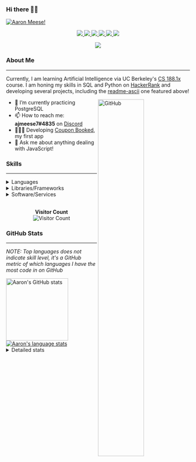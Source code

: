 ### Hi there 👋🏻
[![Aaron Meese!](https://user-images.githubusercontent.com/17814535/88975338-a2aabf00-d27f-11ea-963f-8a19608716b4.png)](https://github.com/ajmeese7/readme-ascii "README ASCII")

<p align="center">
  <a href="https://link.aaronmeese.com/github">
    <img src="https://img.shields.io/badge/-Github-000?style=flat&logo=Github&logoColor=white" />
  </a>
  <a href="https://link.aaronmeese.com/linkedin">
    <img src="https://img.shields.io/badge/-LinkedIn-blue?style=flat&logo=Linkedin&logoColor=white" />
  </a>
  <a href="https://link.aaronmeese.com/instagram">
    <img src="https://img.shields.io/badge/-Instagram-c13584?style=flat&labelColor=c13584&logo=instagram&logoColor=white" />
  </a>
  <a href="https://link.aaronmeese.com/twitter">
    <img src="https://img.shields.io/badge/-Twitter-1ca0f1?style=flat-square&labelColor=1ca0f1&logo=twitter&logoColor=white&link=https://twitter.com/ajmeese7" />
  </a>
  <a href="https://link.aaronmeese.com/medium">
    <img src="https://img.shields.io/badge/-Medium-03a57a?style=flat-square&labelColor=000000&logo=Medium&link=https://medium.com/@ajmeese7/" />
  </a>
  <a href="mailto:ajmeese7@gmail.com">
    <img src="https://img.shields.io/badge/-Gmail-c14438?style=flat&logo=Gmail&logoColor=white" />
  </a>
</p>
<p align="center">
  <a href="https://link.aaronmeese.com/codewars">
    <img src="https://www.codewars.com/users/ajmeese7/badges/large" />
  </a>
  <!-- <img src="https://projecteuler.net/profile/ajmeese7.png" /> -->
</p>

### About Me ###
----------------------------------------------------------------------------------------------------------------------------
Currently, I am learning Artificial Intelligence via UC Berkeley's [CS 188.1x](https://courses.edx.org/courses/BerkeleyX/CS188.1x-4/1T2015/course/) course.
I am honing my skills in SQL and Python on [HackerRank](https://www.hackerrank.com/ajmeese7) and developing several projects, including the 
[readme-ascii](https://github.com/ajmeese7/readme-ascii) one featured above!

<img width="50%" align="right" alt="GitHub" src="https://raw.githubusercontent.com/onimur/.github/master/.resources/git-header.svg" />

- 🔭 I’m currently practicing PostgreSQL
- 📫 How to reach me: **ajmeese7#4835** on [Discord](https://discord.com)
- 👨🏼‍💻 Developing [Coupon Booked](https://couponbooked.com), my first app
- 💬 Ask me about anything dealing with JavaScript!
<!-- TODO: make this pretty enough to promote!
- 🎯 Portfolio site: [https://aaronmeese.com](https://aaronmeese.com/)
-->

### Skills ###
----------------------------------------------------------------------------------------------------------------------------
<details>
<summary>Languages</summary>

+ JavaScript
+ HTML
+ CSS
    + [README ASCII](https://github.com/ajmeese7/readme-ascii)
+ PHP
+ Java
    + [BRCC Java](https://github.com/ajmeese7/brcc-java)
    + [Euler Problems](https://github.com/ajmeese7/euler-problems)

</details>
<details>
<summary>Libraries/Frameworks</summary>

+ NodeJS
    + [Snapchat Share](https://github.com/ajmeese7/snapchat-share)
    + [FRC Spreadsheets](https://github.com/ajmeese7/frc-spreadsheets)
+ Cordova
+ jQuery
+ Discord.js
    + [Spambot](https://github.com/ajmeese7/spambot)
    + [Automatic Reactions](https://github.com/ajmeese7/automatic-reactions)
    + [Multiple Reactions](https://github.com/ajmeese7/multiple-reactions)
+ Puppeteer
    + [README ASCII](https://github.com/ajmeese7/readme-ascii)
    + [Dynamic Page Retrieval](https://github.com/ajmeese7/dynamic-page-retrieval)
+ Nightmare.js
    + [Steam Queue Clicker](https://github.com/ajmeese7/steam-queue-clicker)
    + [Repbot](https://github.com/ajmeese7/repbot)
+ json-fs-store
    + [Multiple Reactions](https://github.com/ajmeese7/multiple-reactions)
+ pdf-lib

</details>
<details>
<summary>Software/Services</summary>

+ Wallpaper Engine
    + [Random Wallpaper](https://github.com/ajmeese7/random-wallpaper)
    + [Image of the Day](https://github.com/ajmeese7/image-of-the-day)
+ phpMyAdmin
+ Cloudinary
+ Firefox Extensions
    + [Chess Next Move](https://github.com/ajmeese7/chess-next-move)
    + [Gmail Label Organizer](https://github.com/ajmeese7/gmail-label-organizer)
+ Google Analytics
+ Heroku
+ Nexmo
+ Auth0

</details>
<!--
<details>
<summary>Soft Skills</summary>
+ English/Grammar
+ SEO
    <!-- + TODO: Add my site examples after I finish improving them --
</details>
-->

<p align="center">
  <br>
  <b>Visitor Count</b><br>
  <img src="https://profile-counter.glitch.me/ajmeese7/count.svg" alt="Visitor Count"/>
</p>

### GitHub Stats ###
----------------------------------------------------------------------------------------------------------------------------
*NOTE: Top languages does not indicate skill level, it's a GitHub metric of which languages I have the most code in on GitHub*

<a href="https://profile-summary-for-github.com/user/ajmeese7">
  <img align="left" height="170px" src="https://github-readme-stats.vercel.app/api?username=ajmeese7&show_icons=true&line_height=27&count_private=true&include_all_commits=true" alt="Aaron's GitHub stats"/>
  <img src="https://github-readme-stats.vercel.app/api/top-langs/?username=ajmeese7&hide_langs_below=5&layout=compact" alt="Aaron's language stats"/>
</a>

<details>
<summary>Detailed stats</summary>

### :zap: Recent Activity
<!--START_SECTION:activity-->
1. ❗️ Opened issue [#53](https://github.com//anmol098/waka-readme-stats/issues/53) in [anmol098/waka-readme-stats](https://github.com//anmol098/waka-readme-stats)
2. 💪 Opened PR [#52](https://github.com//anmol098/waka-readme-stats/pull/52) in [anmol098/waka-readme-stats](https://github.com//anmol098/waka-readme-stats)
3. 🎉 Merged PR [#1](https://github.com//ajmeese7/waka-readme-stats/pull/1) in [ajmeese7/waka-readme-stats](https://github.com//ajmeese7/waka-readme-stats)
4. 💪 Opened PR [#1](https://github.com//ajmeese7/waka-readme-stats/pull/1) in [ajmeese7/waka-readme-stats](https://github.com//ajmeese7/waka-readme-stats)
5. 💪 Opened PR [#51](https://github.com//anmol098/waka-readme-stats/pull/51) in [anmol098/waka-readme-stats](https://github.com//anmol098/waka-readme-stats)
<!--END_SECTION:activity-->

### 🧐 Waka Stats
<!--START_SECTION:waka-->
**🐱 My GitHub Data** 

> 🏆 490 Contributions in year 2020
 > 
> 📦 Used 43.4 kB in GitHub's Storage 
 > 
> 💼 Opted to Hire
 > 
> 📜 39 Public Repositories 
 > 
> 🔑 15 Owned Private Repositories 

**I'm an early 🐤** 

```text
🌞 Morning    137 commits    ██████░░░░░░░░░░░░░░░░░░░   26.86% 
🌆 Daytime    239 commits    ███████████░░░░░░░░░░░░░░   46.86% 
🌃 Evening    128 commits    ██████░░░░░░░░░░░░░░░░░░░   25.1% 
🌙 Night      6 commits      ░░░░░░░░░░░░░░░░░░░░░░░░░   1.18%

```
📅 **I'm Most Productive on Saturdays** 

```text
Monday       62 commits     ███░░░░░░░░░░░░░░░░░░░░░░   12.16% 
Tuesday      62 commits     ███░░░░░░░░░░░░░░░░░░░░░░   12.16% 
Wednesday    65 commits     ███░░░░░░░░░░░░░░░░░░░░░░   12.75% 
Thursday     65 commits     ███░░░░░░░░░░░░░░░░░░░░░░   12.75% 
Friday       82 commits     ████░░░░░░░░░░░░░░░░░░░░░   16.08% 
Saturday     102 commits    █████░░░░░░░░░░░░░░░░░░░░   20.0% 
Sunday       72 commits     ███░░░░░░░░░░░░░░░░░░░░░░   14.12%

```


📊 **This week I spent my time on** 

```text
⌚︎ Timezone: America/Chicago

💬 Languages: 
JavaScript               10 hrs 25 mins      ██████████████░░░░░░░░░░░   58.7% 
HTML                     1 hr 56 mins        ██░░░░░░░░░░░░░░░░░░░░░░░   10.96% 
CSS                      1 hr 47 mins        ██░░░░░░░░░░░░░░░░░░░░░░░   10.06% 
Markdown                 1 hr 36 mins        ██░░░░░░░░░░░░░░░░░░░░░░░   9.09% 
YAML                     33 mins             ░░░░░░░░░░░░░░░░░░░░░░░░░   3.17%

🐱‍💻 Projects: 
steam-summary            7 hrs 13 mins       ██████████░░░░░░░░░░░░░░░   40.7% 
galley-calls             3 hrs 11 mins       ████░░░░░░░░░░░░░░░░░░░░░   17.97% 
coupon-book              2 hrs 16 mins       ███░░░░░░░░░░░░░░░░░░░░░░   12.81% 
ajmeese7                 1 hr 30 mins        ██░░░░░░░░░░░░░░░░░░░░░░░   8.47% 
legendary-octo-waffle    1 hr 27 mins        ██░░░░░░░░░░░░░░░░░░░░░░░   8.19%

```

**I mostly code in JavaScript** 

```text
JavaScript               20 repos            ██████████████░░░░░░░░░░░   55.56% 
HTML                     6 repos             ████░░░░░░░░░░░░░░░░░░░░░   16.67% 
Java                     4 repos             ██░░░░░░░░░░░░░░░░░░░░░░░   11.11% 
Python                   2 repos             █░░░░░░░░░░░░░░░░░░░░░░░░   5.56% 
CSS                      1 repos             ░░░░░░░░░░░░░░░░░░░░░░░░░   2.78%

```



<!--END_SECTION:waka-->
</details>
